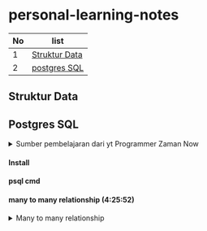 # personal-learning-notes

| No |               list                |
| -- | --------------------------------- |
| 1  | [Struktur Data](#1-struktur-data) |
| 2  | [postgres SQL](#2-postgres)       |




<h2 id="#1-struktur-data">Struktur Data </h2>



<h2 id="#2-postgres">Postgres SQL </h2>

<details> 
<summary> Sumber pembelajaran dari yt Programmer Zaman Now  </summary>

https://youtu.be/iEeveYoD0SA?si=wGV7oYYJ0rdBuUWG

</details>

#### Install
#### psql cmd

#### many to many relationship  (4:25:52)

<details> <summary> Many to many relationship </summary>
<ul>
<li>
Many to Many adalah relasi dimana ada relasi antara 2 tabel dimana table pertama bisa punya banyak relasi di table kedua, dan table kedua pun punya banyak relasi di table pertama
</li>
<li>
Ini memang sedikit membingungkan, bagaimana caranya bisa relasi kebanyakan secara bolak balik, sedangkan di table kita cuma punya 1 kolom?
</li>
<li>
Contoh relasi many to many adalah relasi antara produk dan penjualan, dimana setiap produk bisa dijual berkali kali, dan setiap penjualan bisa untuk lebih dari satu produk
</li>
<ul>
</details>





